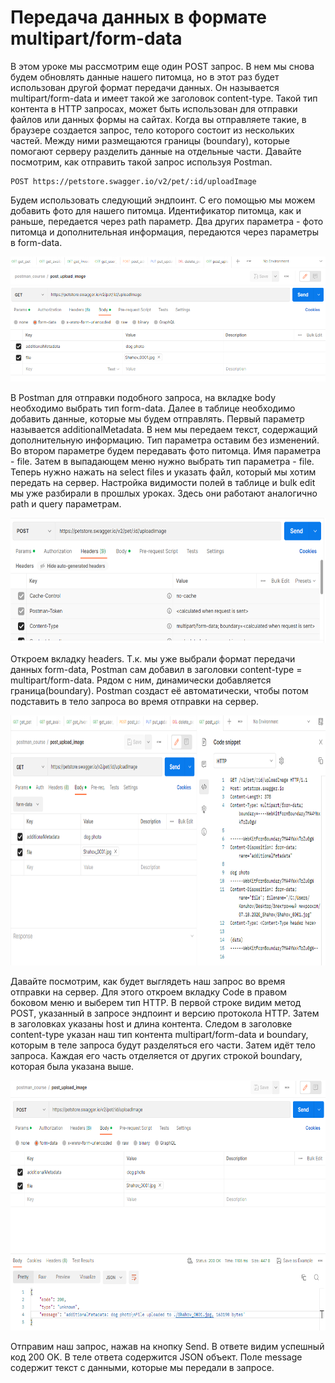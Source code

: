 # Передача данных в формате multipart/form-data

В этом уроке мы рассмотрим еще один POST запрос. В нем мы снова будем обновлять данные нашего питомца, но в этот раз
будет использован другой формат передачи данных. Он называется multipart/form-data и имеет такой же заголовок
content-type. Такой тип контента в HTTP запросах, может быть использован для отправки файлов или данных формы на
сайтах. Когда вы отправляете такие, в браузере создается запрос, тело которого состоит из нескольких частей. Между ними
размещаются границы (boundary), которые помогают серверу разделить данные на отдельные части. Давайте посмотрим, как
отправить такой запрос используя Postman.

```
POST https://petstore.swagger.io/v2/pet/:id/uploadImage
```

Будем использовать следующий эндпоинт. С его помощью мы можем добавить фото для нашего питомца. Идентификатор питомца,
как и раньше, передается через path параметр. Два других параметра - фото питомца и дополнительная информация,
передаются через параметры в form-data.

<img src="img/upload_pet_image.png" width="600" height="200" alt="upload pet image">

В Postman для отправки подобного запроса, на вкладке body необходимо выбрать тип form-data. Далее в таблице необходимо
добавить данные, которые мы будем отправлять. Первый параметр называется additionalMetadata. В нем мы передаем текст,
содержащий дополнительную информацию. Тип параметра оставим без изменений. Во втором параметре будем передавать фото
питомца. Имя параметра - file. Затем в выпадающем меню нужно выбрать тип параметра - file. Теперь нужно нажать на select
files и указать файл, который мы хотим передать на сервер. Настройка видимости полей в таблице и bulk edit мы уже
разбирали в прошлых уроках. Здесь они работают аналогично path и query параметрам.

<img src="img/headers.png" width="600" height="200" alt="headers">

Откроем вкладку headers. Т.к. мы уже выбрали формат передачи данных form-data, Postman сам добавил в заголовки
content-type = multipart/form-data. Рядом с ним, динамически добавляется граница(boundary). Postman создаст её
автоматически, чтобы потом подставить в тело запроса во время отправки на сервер.

<img src="img/code_snippet_upload_image.png" width="800" height="400" alt="code snippet upload image">

Давайте посмотрим, как будет выглядеть наш запрос во время отправки на сервер. Для этого откроем вкладку Code в правом
боковом меню и выберем тип HTTP. В первой строке видим метод POST, указанный в запросе эндпоинт и версию протокола HTTP.
Затем в заголовках указаны host и длина контента. Следом в заголовке content-type указан наш тип контента
multipart/form-data и boundary, которым в теле запроса будут разделяться его части. Затем идёт тело запроса. Каждая его
часть отделяется от других строкой boundary, которая была указана выше.

<img src="img/upload_pet_image1.png" width="800" height="400" alt="upload pet image">

Отправим наш запрос, нажав на кнопку Send. В ответе видим успешный код 200 OK. В теле ответа содержится JSON объект.
Поле message содержит текст с данными, которые мы передали в запросе.
